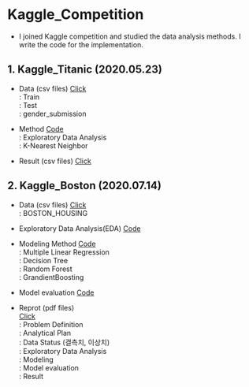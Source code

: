 # Kaggle_Competition
- I joined Kaggle competition and studied the data analysis methods. I write the code for the implementation.

## 1. Kaggle_Titanic (2020.05.23)  
- Data (csv files)   [Click](https://github.com/youngbinwoo/Kaggle_Competition/tree/master/Kaggle_Titanic/Data)  
 : Train  
 : Test  
 : gender_submission

- Method   [Code](https://github.com/youngbinwoo/Kaggle_Competition/tree/master/Kaggle_Titanic/Code)    
 : Exploratory Data Analysis   
 : K-Nearest Neighbor 

- Result (csv files)    [Click](https://github.com/youngbinwoo/Kaggle_Competition/tree/master/Kaggle_Titanic/Result) 

## 2. Kaggle_Boston (2020.07.14)   
- Data (csv files)    [Click](https://github.com/youngbinwoo/Kaggle_Competition/tree/master/Kaggle_Boston/Data)   
  : BOSTON_HOUSING

- Exploratory Data Analysis(EDA)   [Code](https://github.com/youngbinwoo/Kaggle_Competition/tree/master/Kaggle_Boston/EDA)

- Modeling Method    [Code](https://github.com/youngbinwoo/Kaggle_Competition/tree/master/Kaggle_Boston/Modeling)    
 : Multiple Linear Regression  
 : Decision Tree   
 : Random Forest  
 : GrandientBoosting   
 
- Model evaluation    [Code](https://github.com/youngbinwoo/Kaggle_Competition/tree/master/Kaggle_Boston/Model%20evaluation)

- Reprot (pdf files)  
    [Click](https://github.com/youngbinwoo/Kaggle_Competition/blob/master/Kaggle_Boston/Boston%20Report.pdf)   
  : Problem Definition  
  : Analytical Plan  
  : Data Status (결측치, 이상치)  
  : Exploratory Data Analysis  
  : Modeling  
  : Model evaluation  
  : Result 

